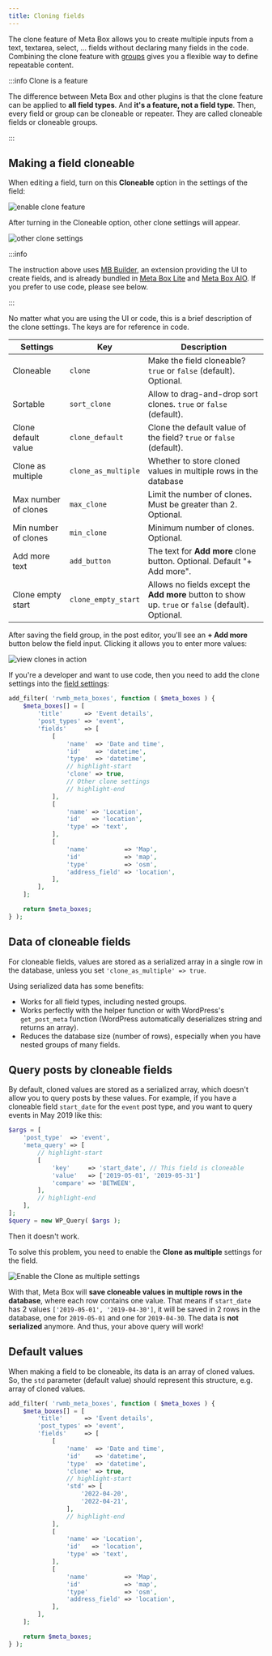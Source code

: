 ```yaml
---
title: Cloning fields
---
```


The clone feature of Meta Box allows you to create multiple inputs from a text, textarea, select, ... fields without declaring many fields in the code. Combining the clone feature with [groups](/extensions/meta-box-group/) gives you a flexible way to define repeatable content.

:::info Clone is a feature

The difference between Meta Box and other plugins is that the clone feature can be applied to **all field types**. And **it's a feature, not a field type**. Then, every field or group can be cloneable or repeater. They are called cloneable fields or cloneable groups.

:::

## Making a field cloneable

When editing a field, turn on this **Cloneable** option in the settings of the field:

![enable clone feature](https://imgur.elightup.com/KbnSFBe.png)

After turning in the Cloneable option, other clone settings will appear.

![other clone settings](https://imgur.elightup.com/uhhImkb.png)

:::info

The instruction above uses [MB Builder](/extensions/meta-box-builder/), an extension providing the UI to create fields, and is already bundled in [Meta Box Lite](https://metabox.io/lite/) and [Meta Box AIO](/extensions/meta-box-aio/). If you prefer to use code, please see below.

:::

No matter what you are using the UI or code, this is a brief description of the clone settings. The keys are for reference in code.

Settings|Key|Description
---|---|---
Cloneable|`clone`|Make the field cloneable? `true` or `false` (default). Optional.
Sortable|`sort_clone`|Allow to drag-and-drop sort clones. `true` or `false` (default).
Clone default value|`clone_default`|Clone the default value of the field? `true` or `false` (default).
Clone as multiple|`clone_as_multiple`| Whether to store cloned values in multiple rows in the database
Max number of clones|`max_clone`|Limit the number of clones. Must be greater than 2. Optional.
Min number of clones|`min_clone`|Minimum number of clones. Optional.
Add more text|`add_button`|The text for **Add more** clone button. Optional. Default "+ Add more".
Clone empty start|`clone_empty_start`|Allows no fields except the **Add more** button to show up. `true` or `false` (default). Optional.

After saving the field group, in the post editor, you'll see an **+ Add more** button below the field input. Clicking it allows you to enter more values:

![view clones in action](https://imgur.elightup.com/PM4Mbqb.png)

If you're a developer and want to use code, then you need to add the clone settings into the [field settings](/creating-fields-with-code/#fields):

```php
add_filter( 'rwmb_meta_boxes', function ( $meta_boxes ) {
	$meta_boxes[] = [
		'title'      => 'Event details',
		'post_types' => 'event',
		'fields'     => [
			[
				'name'  => 'Date and time',
				'id'    => 'datetime',
				'type'  => 'datetime',
				// highlight-start
				'clone' => true,
				// Other clone settings
				// highlight-end
			],
			[
				'name' => 'Location',
				'id'   => 'location',
				'type' => 'text',
			],
			[
				'name'          => 'Map',
				'id'            => 'map',
				'type'          => 'osm',
				'address_field' => 'location',
			],
		],
	];

	return $meta_boxes;
} );
```

## Data of cloneable fields

For cloneable fields, values are stored as a serialized array in a single row in the database, unless you set `'clone_as_multiple' => true`.

Using serialized data has some benefits:

- Works for all field types, including nested groups.
- Works perfectly with the helper function or with WordPress's `get_post_meta` function (WordPress automatically deserializes string and returns an array).
- Reduces the database size (number of rows), especially when you have nested groups of many fields.

## Query posts by cloneable fields

By default, cloned values are stored as a serialized array, which doesn't allow you to query posts by these values. For example, if you have a cloneable field `start_date` for the `event` post type, and you want to query events in May 2019 like this:

```php
$args = [
	'post_type'  => 'event',
	'meta_query' => [
		// highlight-start
		[
			'key'     => 'start_date', // This field is cloneable
			'value'   => ['2019-05-01', '2019-05-31']
			'compare' => 'BETWEEN',
		],
		// highlight-end
	],
];
$query = new WP_Query( $args );
```

Then it doesn't work.

To solve this problem, you need to enable the **Clone as multiple** settings for the field.

![Enable the Clone as multiple settings](https://imgur.elightup.com/D2gGXup.png)

With that, Meta Box will **save cloneable values in multiple rows in the database**, where each row contains one value. That means if `start_date` has 2 values `['2019-05-01', '2019-04-30']`, it will be saved in 2 rows in the database, one for `2019-05-01` and one for `2019-04-30`. The data is **not serialized** anymore. And thus, your above query will work!

## Default values

When making a field to be cloneable, its data is an array of cloned values. So, the `std` parameter (default value) should represent this structure, e.g. array of cloned values.

```php
add_filter( 'rwmb_meta_boxes', function ( $meta_boxes ) {
	$meta_boxes[] = [
		'title'      => 'Event details',
		'post_types' => 'event',
		'fields'     => [
			[
				'name'  => 'Date and time',
				'id'    => 'datetime',
				'type'  => 'datetime',
				'clone' => true,
				// highlight-start
				'std' => [
					'2022-04-20',
					'2022-04-21',
				],
				// highlight-end
			],
			[
				'name' => 'Location',
				'id'   => 'location',
				'type' => 'text',
			],
			[
				'name'          => 'Map',
				'id'            => 'map',
				'type'          => 'osm',
				'address_field' => 'location',
			],
		],
	];

	return $meta_boxes;
} );
```
